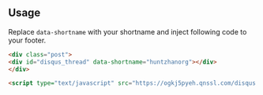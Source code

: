 ## Usage

Replace `data-shortname` with your shortname and inject following code to your footer.

```html
<div class="post">
<div id="disqus_thread" data-shortname="huntzhanorg"></div>
</div>

<script type="text/javascript" src="https://ogkj5pyeh.qnssl.com/disqus.js" async></script>
```

